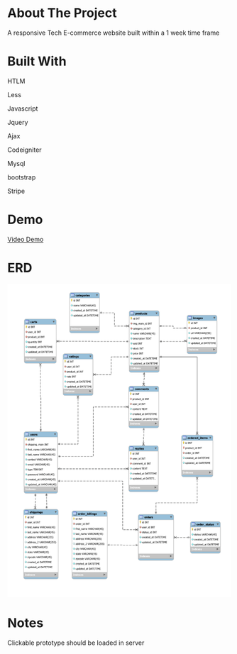 # About The Project
A responsive Tech E-commerce website built within a 1 week time frame 

# Built With
<p>HTLM</p>
<p>Less</p>
<p>Javascript</p>
<p>Jquery</p>
<p>Ajax</p>
<p>Codeigniter</p>
<p>Mysql</p>
<p>bootstrap</p>
<p>Stripe</p>

# Demo
<a href="https://www.youtube.com/watch?v=5sU3huV3Ixc">Video Demo</a>

# ERD
<img src="assets/img/ERD.png">

# Notes
<p>Clickable prototype should be loaded in server</p>


